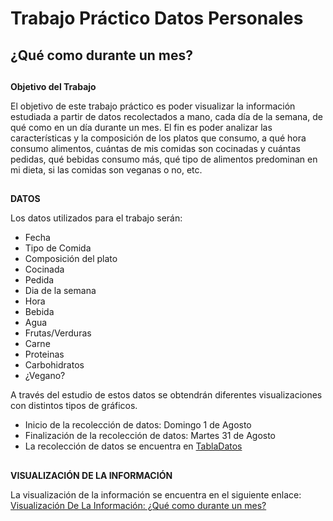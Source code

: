 # Trabajo Práctico Datos Personales

## ¿Qué como durante un mes?

##

**Objetivo del Trabajo**

El objetivo de este trabajo práctico es poder visualizar la información estudiada a partir de  datos recolectados a mano, cada día de la semana, de qué como en un día durante un mes. El fin es poder analizar las características y la composición de los platos que consumo, a qué hora consumo alimentos, cuántas de mis comidas son cocinadas y cuántas pedidas, qué bebidas consumo más, qué tipo de alimentos predominan en mi dieta, si las comidas son veganas o no, etc.


##

**DATOS**

Los datos utilizados para el trabajo serán:
* Fecha
* Tipo de Comida
* Composición del plato
* Cocinada
* Pedida
* Dia de la semana
* Hora
* Bebida
* Agua
* Frutas/Verduras
* Carne
* Proteinas
* Carbohidratos
* ¿Vegano?

A través del estudio de estos datos se obtendrán diferentes visualizaciones con distintos tipos de gráficos.

* Inicio de la recolección de datos: Domingo 1 de Agosto
* Finalización de la recolección de datos: Martes 31 de Agosto
* La recolección de datos se encuentra en  [TablaDatos](TablaDatos.csv)

##


**VISUALIZACIÓN DE LA INFORMACIÓN**

La visualización de la información se encuentra en el siguiente enlace: [Visualización De La Información: ¿Qué como durante un mes?](https://fsulzberger.github.io/infovis/pdata/pdata)


